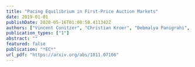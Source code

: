 ```yaml
---
title: "Pacing Equilibrium in First-Price Auction Markets"
date: 2019-01-01
publishDate: 2020-05-16T01:00:50.411342Z
authors: ["Vincent Conitzer", "Christian Kroer", "Debmalya Panigrahi", "Okke Schrijvers", "Eric Sodomka", "Nicolas E Stier-Moses", "Chris Wilkens"]
publication_types: ["1"]
abstract: ""
featured: false
publication: "*EC*"
url_pdf: "https://arxiv.org/abs/1811.07166"
---
```


